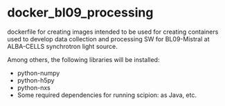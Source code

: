 # docker_bl09_processing

dockerfile for creating images intended to be used for creating containers
used to develop data collection and processing SW for BL09-Mistral at 
ALBA-CELLS synchrotron light source.

Among others, the following libraries will be installed:
- python-numpy
- python-h5py
- python-nxs
- Some required dependencies for running scipion: as Java, etc.

